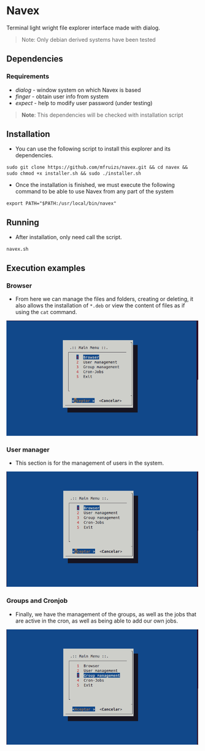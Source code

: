 # Navex
Terminal light wright file explorer interface made with dialog.

> Note: Only debian derived systems have been tested

## Dependencies

### Requirements
* _dialog_ - window system on which Navex is based
* _finger_ - obtain user info from system
* _expect_ - help to modify user password (under testing)

> **Note**: This dependencies will be checked with installation script

## Installation

* You can use the following script to install this explorer and its dependencies.

```shell
sudo git clone https://github.com/mfruizs/navex.git && cd navex && sudo chmod +x installer.sh && sudo ./installer.sh
```

* Once the installation is finished, we must execute the following command to be able to use Navex from any part of the system

```shell
export PATH="$PATH:/usr/local/bin/navex"
```

## Running

* After installation, only need call the script.

```shell
navex.sh
```

## Execution examples

### Browser
* From here we can manage the files and folders, creating or deleting, it also allows the installation of `*.deb` 
or view the content of files as if using the `cat` command.

<img src="./doc/browser.gif" alt="Browser" width="500" height="300">

### User manager

* This section is for the management of users in the system.

<img src="./doc/user-manager.gif" alt="User" width="500" height="300">

### Groups and Cronjob

* Finally, we have the management of the groups, as well as the jobs that are active in the cron, 
as well as being able to add our own jobs.

<img src="./doc/groups-and-cronjob.gif" alt="groups-and-cronjob" width="500" height="300">